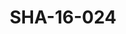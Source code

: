 ---
pid: SHA-16-024
title: SHA-16-024
language: en
collection: Sharhabil Ahmed
original_label: 
rights: Sharhabil Ahmed
location_of_original: Sharhabil Ahmed
photographer_or_studio: 
scanned_from: photograph 8.8 by 13.9
_date: 1957-1958
location: Egypt, Manufiya, Sirs al Layan
description: Sharhabil Ahmed and al Min'am Najjar and others
additional_notes: 
permission_display: 'yes'
on_server: 'no'
on_website: 'no'
permalink: /photopages/en/SHA-16-024.html
layout: photo-page
---